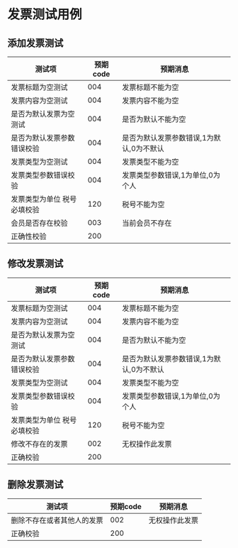 # 发票测试用例

## 添加发票测试

| 测试项                      | 预期code | 预期消息                                 |
| --------------------------- | -------- | ---------------------------------------- |
| 发票标题为空测试            | 004      | 发票标题不能为空                         |
| 发票内容为空测试            | 004      | 发票内容不能为空                         |
| 是否为默认发票为空测试      | 004      | 是否为默认不能为空                       |
| 是否为默认发票参数错误校验  | 004      | 是否为默认发票参数错误,1为默认,0为不默认 |
| 发票类型为空测试            | 004      | 发票类型不能为空                         |
| 发票类型参数错误校验        | 004      | 发票类型参数错误,1为单位,0为个人         |
| 发票类型为单位 税号必填校验 | 120      | 税号不能为空                             |
| 会员是否存在校验            | 003      | 当前会员不存在                           |
| 正确性校验                  | 200      |                                          |



## 修改发票测试

| 测试项 | 预期code | 预期消息 |
| ---- | ---- | ---- |
| 发票标题为空测试            | 004      | 发票标题不能为空                         |
| 发票内容为空测试            | 004      | 发票内容不能为空                         |
| 是否为默认发票为空测试      | 004      | 是否为默认不能为空                       |
| 是否为默认发票参数错误校验  | 004      | 是否为默认发票参数错误,1为默认,0为不默认 |
| 发票类型为空测试            | 004      | 发票类型不能为空                         |
| 发票类型参数错误校验        | 004      | 发票类型参数错误,1为单位,0为个人         |
| 发票类型为单位 税号必填校验 | 120      | 税号不能为空   |
| 修改不存在的发票 | 002      | 无权操作此发票  |
| 正确校验 | 200      |  |



## 删除发票测试

| 测试项                     | 预期code | 预期消息       |
| -------------------------- | -------- | -------------- |
| 删除不存在或者其他人的发票 | 002      | 无权操作此发票 |
| 正确校验                   | 200      |                |

